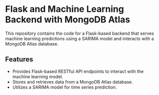 # Flask and Machine Learning Backend with MongoDB Atlas

This repository contains the code for a Flask-based backend that serves machine learning predictions using a SARIMA model and interacts with a MongoDB Atlas database.

## Features

- Provides Flask-based RESTful API endpoints to interact with the machine learning model.
- Stores and retrieves data from a MongoDB Atlas database.
- Utilizes a SARIMA model for time series prediction.
